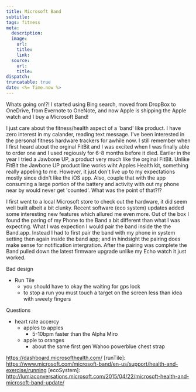 ```yaml
---
title: Microsoft Band
subtitle:
tags: fitness
meta:
  description:
  image:
    url:
    title:
    link:
  source:
    url:
    title:
dispatch:
truncatable: true
date: <%= Time.now %>
---
```

Whats going on!?! I started using Bing search, moved from DropBox to OneDrive, from Evernote to OneNote, and now Apple is shipping the Apple watch and I buy a Microsoft Band!

I just care about the fitness/health aspect of a 'band' like product. I have zero interest in my calander, reading text message. I've been interested in the personal fitness hardware trackers for awhile now. I still remember when I first heard about the orginal FitBit and I was excited when I was finally able to order one and I used regiously for 6-8 months before it died. Eariler in the year I tried a Jawbone UP, a product very much like the orginal FitBit. Unlike FitBit the Jawbone UP product line works wiht Apples Health kit, something really appeling to me. However, it just don't live up to my expectations mostly since didn't like the iOS app. Also, couple that with the app consuming a large portion of the battery and activity with out my phone near by would never get 'counted'. What was the point of that?!?

I first went to a local Microsoft store to check out the hardware, it did seem well built albeit a bit clunky. Recent software (eco system) updates added some interesting new features which allured me even more. Out of the box I found the paring of my Phone to the Band a bit different than what I was expecting. What I was expection I would pair the band inside the the Band.app. Instead I had to first pair the band with my phone in system setting then again inside the band app; and in hindsight the pairing does make sense for notification intergration. After the pairing was complete the Band pulled down the latest firmware upgrade unlike my Echo watch it just worked.



Bad design
- Run Tile
   - you should have to okay the waiting for gps lock
   - to stop a run you must touch a target on the screen less than idea with sweety fingers

Questions
- heart rate accercy
   - apples to apples
      - 5-10bpm faster than the Alpha Miro
   - apple to oranges
      - about the same first gen Wahoo powerblue chest strap

https://dashboard.microsofthealth.com/
[runTile]: https://www.microsoft.com/microsoft-band/en-us/support/health-and-exercise/running
[ecoSystem]: http://lumiaconversations.microsoft.com/2015/04/22/microsoft-health-and-microsoft-band-update/
